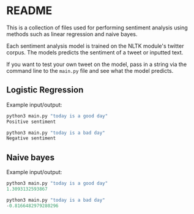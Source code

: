 # README

This is a collection of files used for performing sentiment analysis using methods such as linear regression and naive bayes.

Each sentiment analysis model is trained on the NLTK module's twitter corpus.
The models predicts the sentiment of a tweet or inputted text.

If you want to test your own tweet on the model, pass in a string via the command line to the `main.py` file and see what the model predicts.

## Logistic Regression

Example input/output:

```python
python3 main.py "today is a good day"
Positive sentiment
```

```python
python3 main.py "today is a bad day"
Negative sentiment
```

## Naive bayes

Example input/output:

```python
python3 main.py "today is a good day"
1.3093132593867
```

```python
python3 main.py "today is a bad day"
-0.8166482979280296
```

